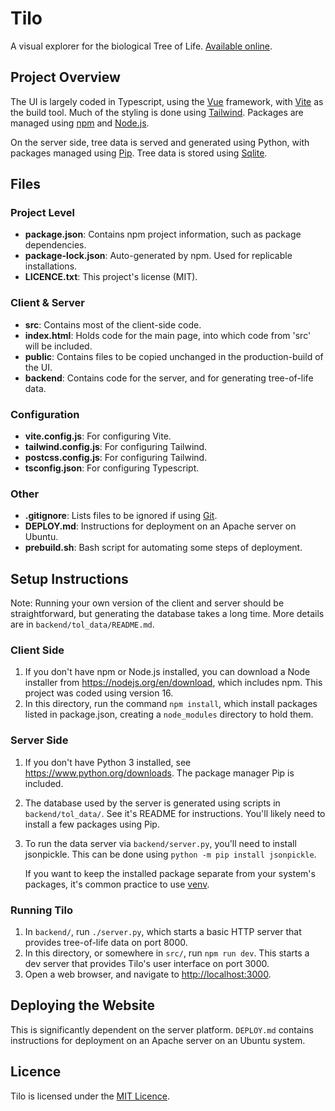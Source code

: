 # Tilo

A visual explorer for the biological Tree of Life.
[Available online](https://terryt.dev/tilo/).

## Project Overview

The UI is largely coded in Typescript, using the [Vue](https://vuejs.org)
framework, with [Vite](https://vitejs.dev) as the build tool. Much of
the styling is done using [Tailwind](https://tailwindcss.com). Packages
are managed using [npm](https://www.npmjs.com) and [Node.js](https://nodejs.org).

On the server side, tree data is served and generated using Python, with
packages managed using [Pip](https://pypi.org/project/pip). Tree data is
stored using [Sqlite](https://www.sqlite.org).

## Files

### Project Level
-   **package.json**:       Contains npm project information, such as package dependencies.
-   **package-lock.json**:  Auto-generated by npm. Used for replicable installations.
-   **LICENCE.txt**:        This project's license (MIT).
### Client &amp; Server
-   **src**:                Contains most of the client-side code.
-   **index.html**:         Holds code for the main page, into which code from 'src' will be included.
-   **public**:             Contains files to be copied unchanged in the production-build of the UI.
-   **backend**:            Contains code for the server, and for generating tree-of-life data.
### Configuration
-   **vite.config.js**:     For configuring Vite.
-   **tailwind.config.js**: For configuring Tailwind.
-   **postcss.config.js**:  For configuring Tailwind.
-   **tsconfig.json**:      For configuring Typescript.
### Other
-   **.gitignore**:         Lists files to be ignored if using [Git](https://git-scm.com/downloads).
-   **DEPLOY.md**:          Instructions for deployment on an Apache server on Ubuntu.
-   **prebuild.sh**:        Bash script for automating some steps of deployment.

## Setup Instructions

Note: Running your own version of the client and server should be straightforward,
but generating the database takes a long time. More details are
in `backend/tol_data/README.md`.

### Client Side
1.  If you don't have npm or Node.js installed, you can download a Node installer from
    <https://nodejs.org/en/download>, which includes npm. This project was coded using version 16.
1.  In this directory, run the command `npm install`, which install packages listed in
    package.json, creating a `node_modules` directory to hold them.

### Server Side
1.  If you don't have Python 3 installed, see <https://www.python.org/downloads>.
    The package manager Pip is included.
1.  The database used by the server is generated using scripts in `backend/tol_data/`.
    See it's README for instructions. You'll likely need to install a few
    packages using Pip.
1.  To run the data server via `backend/server.py`, you'll need to install jsonpickle.
    This can be done using `python -m pip install jsonpickle`.

    If you want to keep the installed package separate from your system's packages,
    it's common practice to use [venv](https://docs.python.org/3/tutorial/venv.html).

### Running Tilo
1.  In `backend/`, run `./server.py`, which starts a basic HTTP server that provides
    tree-of-life data on port 8000.
1.  In this directory, or somewhere in `src/`, run `npm run dev`. This starts a dev server that
    provides Tilo's user interface on port 3000.
1.  Open a web browser, and navigate to <http://localhost:3000>.

## Deploying the Website
This is significantly dependent on the server platform. `DEPLOY.md` contains
instructions for deployment on an Apache server on an Ubuntu system.

## Licence

Tilo is licensed under the [MIT Licence](https://github.com/terry06890/tilo/blob/main/LICENCE.txt).
